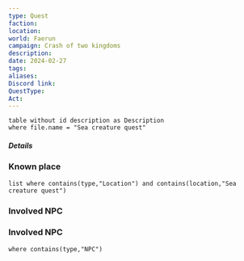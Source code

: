```yaml
---
type: Quest
faction: 
location: 
world: Faerun
campaign: Crash of two kingdoms
description: 
date: 2024-02-27
tags: 
aliases: 
Discord link: 
QuestType: 
Act:
---
```

```dataview
table without id description as Description
where file.name = "Sea creature quest"
```
##### Details

	
### Known place

```dataview 
list where contains(type,"Location") and contains(location,"Sea creature quest")
```
### Involved NPC

### Involved NPC
```dataviewlist from outgoing([[Sea creature quest]])
where contains(type,"NPC")
``` 
